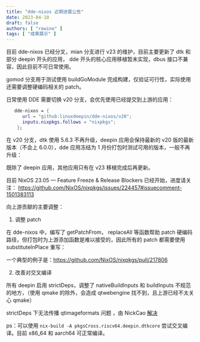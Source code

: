 ```yaml
---
title: "dde-nixos 近期进展公告"
date: 2023-04-10
draft: false
authors: [ "rewine" ]
tags: [ "成果展示" ]
---
```


目前 dde-nixos 已经分叉，mian 分支进行 v23 的维护，目前主要更新了 dtk 和部分 deepin 开头的应用， dde 开头的核心应用移植暂未实现，dbus 接口不兼容，因此目前不可日常使用。

gomod 分支用于测试使用 buildGoModule 完成构建，仅验证可行性，实际使用还需要调整硬编码相关的 patch。

日常使用 DDE 需要切换 v20 分支，会优先使用已经提交到上游的应用：

```nix
   dde-nixos = {
      url = "github:linuxdeepin/dde-nixos/v20";
      inputs.nixpkgs.follows = "nixpkgs";
    };
```

在 v20 分支，dtk 使用 5.6.3 不再升级，deepin 应用会保持最新的 v20 版的最新版本（不会上 6.0.0），dde 应用冻结为 1 月份打包时测试可用的版本，一般不再升级：

既除了 deepin 应用，其他应用只有在 v23 移植完成后再更新。

目前 NixOS 23.05 — Feature Freeze & Release Blockers 已经开始，进度请关注：
https://github.com/NixOS/nixpkgs/issues/224457#issuecomment-1501383113

向上游贡献的主要调整：

1. 调整 patch

在 dde-nixos 中，编写了 getPatchFrom， replaceAll 等函数帮助 patch 硬编码路径，但打包时为上游添加函数是难以接受的，因此所有的 patch 都需要使用 substituteInPlace 重写：

一个典型的例子是：https://github.com/NixOS/nixpkgs/pull/217806

2. 改善对交叉编译

所有 deepin 启用 strictDeps，调整了 nativeBuildInputs 和 buildInputs 不规范的地方，（使用 qmake 的除外，会造成 qtwebengine 找不到，且上游已经不太关心 qmake）

strictDeps 下无法传播 qtimageformats 问题 ，由 NickCao [解决](https://github.com/NixOS/nixpkgs/pull/213926)

ps：可以使用 `nix-build -A pkgsCross.riscv64.deepin.dtkcore` 尝试交叉编译。目前 x86_64 和 aarch64 可正常编译。

